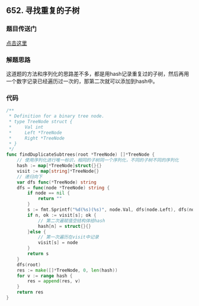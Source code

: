 ## 652. 寻找重复的子树

### 题目传送门

[点击这里](https://leetcode.cn/problems/find-duplicate-subtrees/)

### 解题思路

这道题的方法和序列化的思路差不多，都是用hash记录重复过的子树，然后再用一个数字记录已经遍历过一次的，那第二次就可以添加到hash中。

### 代码

```go
/**
 * Definition for a binary tree node.
 * type TreeNode struct {
 *     Val int
 *     Left *TreeNode
 *     Right *TreeNode
 * }
 */
func findDuplicateSubtrees(root *TreeNode) []*TreeNode {
    // 使用序列化进行唯一标识，相同的子树同一个序列化，不同的子树不同的序列化
    hash := map[*TreeNode]struct{}{}
    visit := map[string]*TreeNode{}
    // 递归向下
    var dfs func(*TreeNode) string
    dfs = func(node *TreeNode) string {
        if node == nil {
            return ""
        }
        s := fmt.Sprintf("%d(%s)(%s)", node.Val, dfs(node.Left), dfs(node.Right))
        if n, ok := visit[s]; ok {
            // 第二次遍赋值空结构体给hash
            hash[n] = struct{}{}
        }else {
            // 第一次遍历在visit中记录
            visit[s] = node
        }
        return s
    }
    dfs(root)
    res := make([]*TreeNode, 0, len(hash))
    for v := range hash {
        res = append(res, v)
    }
    return res
}

```
